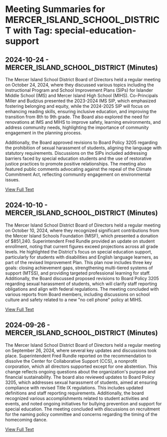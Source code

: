 # Meeting Summaries for MERCER_ISLAND_SCHOOL_DISTRICT with Tag: special-education-support

## 2024-10-24 - MERCER_ISLAND_SCHOOL_DISTRICT (Minutes)

The Mercer Island School District Board of Directors held a regular meeting on October 24, 2024, where they discussed various topics including the Instructional Program and School Improvement Plans (SIPs) for Islander Middle School (IMS) and Mercer Island High School (MIHS). Co-Principals Miller and Budzius presented the 2023-2024 IMS SIP, which emphasized fostering belonging and equity, while the 2024-2025 SIP will focus on enhancing reading skills, ensuring inclusive education, and improving the transition from 8th to 9th grade. The Board also explored the need for renovations at IMS and MIHS to improve safety, learning environments, and address community needs, highlighting the importance of community engagement in the planning process.

Additionally, the Board approved revisions to Board Policy 3205 regarding the prohibition of sexual harassment of students, aligning the language with statutory requirements. Discussions on the SIPs included addressing barriers faced by special education students and the use of restorative justice practices to promote positive relationships. The meeting also featured public comments advocating against the repeal of the Climate Commitment Act, reflecting community engagement on environmental issues.

[View Full Text](https://raw.githubusercontent.com/VoronoiPerspectives/WashingtonStateSchoolBoardExplorer/refs/heads/main/data/countries/usa/states/wa/counties/king/school_boards/mercer_island_school_district/2024/2024-10-24-minutes.txt)

## 2024-10-10 - MERCER_ISLAND_SCHOOL_DISTRICT (Minutes)

The Mercer Island School District Board of Directors held a regular meeting on October 10, 2024, where they recognized significant contributions from the Mercer Island Schools Foundation (MISF), which presented a donation of $851,240. Superintendent Fred Rundle provided an update on student enrollment, noting that current figures exceed projections across all grade levels. He highlighted the District's focus on special education support, particularly for students with disabilities and English language learners, as part of the revised Improvement Plan. This plan now includes three key goals: closing achievement gaps, strengthening multi-tiered systems of support (MTSS), and providing targeted professional learning for staff. Additionally, the Board discussed proposed revisions to Board Policy 3205 regarding sexual harassment of students, which will clarify staff reporting obligations and align with federal regulations. The meeting concluded with various reports from Board members, including discussions on school culture and safety related to a new "no cell phone" policy at MIHS.

[View Full Text](https://raw.githubusercontent.com/VoronoiPerspectives/WashingtonStateSchoolBoardExplorer/refs/heads/main/data/countries/usa/states/wa/counties/king/school_boards/mercer_island_school_district/2024/2024-10-10-minutes.txt)

## 2024-09-26 - MERCER_ISLAND_SCHOOL_DISTRICT (Minutes)

The Mercer Island School District Board of Directors held a regular meeting on September 26, 2024, where several key updates and discussions took place. Superintendent Fred Rundle reported on the recommendation to dissolve the Center for Collaborative Support (CCS), a nonprofit corporation, which all directors supported except for one abstention. This change reflects ongoing questions about the organization's purpose and financial sustainability. The board also reviewed updates to Board Policy 3205, which addresses sexual harassment of students, aimed at ensuring compliance with revised Title IX regulations. This includes updated definitions and staff reporting requirements. Additionally, the board recognized various accomplishments related to student activities and events, and noted ongoing initiatives for bullying prevention and support for special education. The meeting concluded with discussions on recruitment for the naming policy committee and concerns regarding the timing of the homecoming dance.

[View Full Text](https://raw.githubusercontent.com/VoronoiPerspectives/WashingtonStateSchoolBoardExplorer/refs/heads/main/data/countries/usa/states/wa/counties/king/school_boards/mercer_island_school_district/2024/2024-09-26-minutes.txt)

